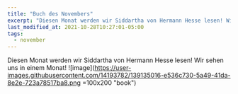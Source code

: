 ```yaml
---
title: "Buch des Novembers"
excerpt: "Diesen Monat werden wir Siddartha von Hermann Hesse lesen! Wir sehen uns in einem Monat!"
last_modified_at: 2021-10-28T10:27:01-05:00
tags: 
  - november
---
```

Diesen Monat werden wir Siddartha von Hermann Hesse lesen! Wir sehen uns in einem Monat! 
![image](https://user-images.githubusercontent.com/14193782/139135016-e536c730-5a49-41da-8e2e-723a78517ba8.png =100x200 "book")

